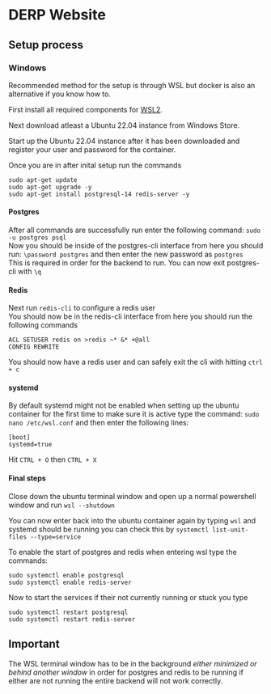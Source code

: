 # DERP Website

## Setup process
### Windows
Recommended method for the setup is through WSL but docker is also an alternative if you know how to.

First install all required components for [WSL2](https://learn.microsoft.com/en-us/windows/wsl/install#prerequisites).

Next download atleast a Ubuntu 22.04 instance from Windows Store.

Start up the Ubuntu 22.04 instance after it has been downloaded and register your user and password for the container.

Once you are in after inital setup run the commands 
```
sudo apt-get update
sudo apt-get upgrade -y
sudo apt-get install postgresql-14 redis-server -y
```
#### Postgres
After all commands are successfully run enter the following command:
`sudo -u postgres psql`
<br />
Now you should be inside of the postgres-cli interface from here you should run: 
`\password postgres`
and then enter the new password as `postgres`
<br />
This is required in order for the backend to run.
You can now exit postgres-cli with `\q`

#### Redis
Next run `redis-cli` to configure a redis user
<br />
You should now be in the redis-cli interface from here you should run the following commands
```
ACL SETUSER redis on >redis ~* &* +@all
CONFIG REWRITE
```
You should now have a redis user and can safely exit the cli with hitting `ctrl + c`

#### systemd
By default systemd might not be enabled when setting up the ubuntu container for the first time to make sure it is active type the command: `sudo nano /etc/wsl.conf`
and then enter the following lines:
```
[boot]
systemd=true
```
Hit `CTRL + O` then `CTRL + X`

#### Final steps
Close down the ubuntu terminal window and open up a normal powershell window and run `wsl --shutdown`

You can now enter back into the ubuntu container again by typing `wsl` and systemd should be running
you can check this by `systemctl list-unit-files --type=service`

To enable the start of postgres and redis when entering wsl type the commands:
```
sudo systemctl enable postgresql
sudo systemctl enable redis-server
```
Now to start the services if their not currently running or stuck you type
```
sudo systemctl restart postgresql
sudo systemctl restart redis-server
```

## Important
The WSL terminal window has to be in the background *either minimized or behind another window* in order for postgres and redis to be running if either are not running the entire backend will not work correctly.